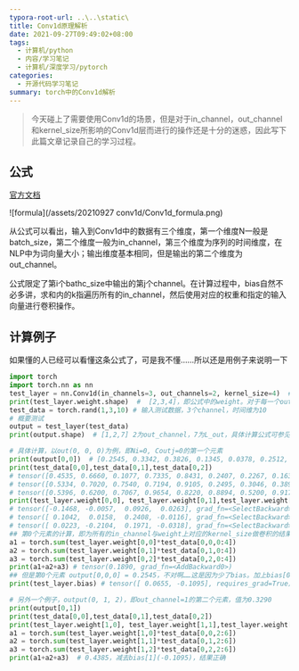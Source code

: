 ```yaml
---
typora-root-url: ..\..\static\
title: Conv1d原理解析
date: 2021-09-27T09:49:02+08:00
tags:
  - 计算机/python
  - 内容/学习笔记
  - 计算机/深度学习/pytorch
categories:
  - 开源代码学习笔记
summary: torch中的Conv1d解析
---
```


> 今天碰上了需要使用Conv1d的场景，但是对于in_channel，out_channel和kernel_size所影响的Conv1d层而进行的操作还是十分的迷惑，因此写下此篇文章记录自己的学习过程。

## 公式

[官方文档](https://pytorch.org/docs/stable/generated/torch.nn.Conv1d.html)

![formula](/assets/20210927 conv1d/Conv1d_formula.png)

从公式可以看出，输入到Conv1d中的数据有三个维度，第一个维度N一般是batch_size，第二个维度一般为in_channel，第三个维度为序列的时间维度，在NLP中为词向量大小；输出维度基本相同，但是输出的第二个维度为out_channel。

公式限定了第i个bathc_size中输出的第j个channel。在计算过程中，bias自然不必多讲，求和内的k指遍历所有的in_channel，然后使用对应的权重和指定的输入向量进行卷积操作。

## 计算例子

如果懂的人已经可以看懂这条公式了，可是我不懂……所以还是用例子来说明一下

```python
import torch
import torch.nn as nn
test_layer = nn.Conv1d(in_channels=3, out_channels=2, kernel_size=4)  # 设计一个测试层，不同数据不一样，方便后面查阅
print(test_layer.weight.shape)  #  [2,3,4]，即公式中的weight。对于每一个out_channel和in_channel的对应，都有一个kernel_size大小的卷积核
test_data = torch.rand(1,3,10) # 输入测试数据，3个channel，时间维为10
# 概要测试
output = test_layer(test_data) 
print(output.shape)  # [1,2,7] 2为out_channel，7为L_out，具体计算公式可参见官方文档

# 具体计算，以out(0, 0, 0)为例，即Ni=0, Coutj=0的第一个元素
print(output[0,0])  # [0.2545, 0.3342, 0.3826, 0.1345, 0.0378, 0.2512, 0.2467]
print(test_data[0,0],test_data[0,1],test_data[0,2])
# tensor([0.4535, 0.6660, 0.1077, 0.7335, 0.8431, 0.2407, 0.2267, 0.1635, 0.8010, 0.5360]) 
# tensor([0.5334, 0.7020, 0.7540, 0.7194, 0.9105, 0.2495, 0.3046, 0.3894, 0.6813, 0.0660]) 
# tensor([0.5396, 0.6200, 0.7067, 0.9654, 0.8220, 0.8894, 0.5200, 0.9175, 0.6874, 0.8831])
print(test_layer.weight[0,0], test_layer.weight[0,1],test_layer.weight[0,2])
# tensor([-0.1468, -0.0057,  0.0926,  0.0263], grad_fn=<SelectBackward>) 
# tensor([ 0.1042,  0.0158,  0.2408, -0.0116], grad_fn=<SelectBackward>) 
# tensor([ 0.0223, -0.2104,  0.1971, -0.0318], grad_fn=<SelectBackward>
## 第0个元素的计算，即为所有的in_channel与weight上对应的kernel_size做卷积的结果
a1 = torch.sum(test_layer.weight[0,0]*test_data[0,0,0:4])
a2 = torch.sum(test_layer.weight[0,1]*test_data[0,1,0:4])
a3 = torch.sum(test_layer.weight[0,2]*test_data[0,2,0:4])
print(a1+a2+a3) # tensor(0.1890, grad_fn=<AddBackward0>)
## 但是第0个元素 output[0,0,0] = 0.2545，不对啊……这是因为少了bias。加上bias[0]就对了
print(test_layer.bias) # tensor([ 0.0655, -0.1095], requires_grad=True)

# 另外一个例子，output(0, 1, 2)，即out_channel=1的第二个元素，值为0.3290
print(output[0,1])
print(test_data[0,0],test_data[0,1],test_data[0,2])
print(test_layer.weight[1,0], test_layer.weight[1,1],test_layer.weight[1,2])
a1 = torch.sum(test_layer.weight[1,0]*test_data[0,0,2:6])
a2 = torch.sum(test_layer.weight[1,1]*test_data[0,1,2:6])
a3 = torch.sum(test_layer.weight[1,2]*test_data[0,2,2:6])
print(a1+a2+a3)  # 0.4385，减去bias[1](-0.1095)，结果正确
```




